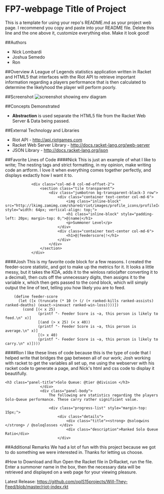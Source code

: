 # FP7-webpage Title of Project
This is a template for using your repo's README.md as your project web page. 
I recommend you copy and paste into your README file. Delete this line and the one above it, customize everything else. Make it look good!

##Authors
* Nick Lombardi
* Joshua Semedo
* Ron

##Overview
A League of Legends statistics application written in Racket and HTML5 that interfaces with the Riot API to retrieve important information regarding a players performance that is then calculated to determine the likelyhood the player will perform poorly.

##Screenshot
![screenshot showing env diagram](http://i.imgur.com/uXrEimz.png)

##Concepts Demonstrated
* **Abstraction** is used separate the HTML5 file from the Racket Web Server & Data being passed.


##External Technology and Libraries
* Riot API - http://api.riotgames.com
* Racket Web Server Library - http://docs.racket-lang.org/web-server
* JSON Library - http://docs.racket-lang.org/json


##Favorite Lines of Code
####Nick
This is just an example of what I like to write; The nesting tags and strict formatting, in my opinion, make writing code an artform.  I love it when everything comes together perfectly, and displays exdactly how I want it to.
```
            <div class="col-md-8 col-md-offset-2">
                <section class="tile transparent">
                    <div class="jumbotron bg-transparent-black-3 row">
                        <div class="container text-center col-md-6">
                            <img class="inline-block" src="http://lkimg.zamimg.com/shared/riot/images/profile_icons/profileIcon@|icon|" style="width: 64px; vertical-align: top;">
                            <h1 class="inline-block" style="padding-left: 20px; margin-top: 0;">@|name|</h1>
                            <p>Summoner Level</p>
                        </div>
                        <div class="container text-center col-md-6">
                            <h1>@|feederscore|!</h1>
                        </div>
                    </div>
                </section>
            </div>
```

####Josh
This is my favorite code block for a few reasons. I created the feeder-score statistic, and got to make up the metrics for it.  It looks a little messy, but it takes the KDA, adds it to the winloss ratio(after converting it to a decimal), then cuts off the unnecessary digits, then assigns it to the variable x, which then gets passed to the cond block, which will simply output the line of text, telling you how likely you are to feed.

```
    (define feeder-score 
      (let ([x (truncate (* 10 (+ (/ (+ ranked-kills ranked-assists) ranked-deaths) (exact->inexact ranked-win-loss))))])
        (cond [(< x 25)
               (printf "- Feeder Score is ~a, this person is likely to feed.\n" x)]
               [(and (> x 25) (< x 40))
               (printf "- Feeder Score is ~a, this person is average.\n" x)]
               [(> x 40)
               (printf "- Feeder Score is ~a, this person is likely to carry.\n" x)])))
```

####Ron
I like these lines of code because this is the type of code that I helped write that bridges the gap between all of our work; Josh working with racket to get the variables all set up, me using the webserver with his racket code to generate a page, and Nick's html and css code to display it beautifully.
```
<h3 class="panel-title">Solo Queue: @tier @division </h3>
                </div>
                <div class="panel-body">
                    The following are statistics regarding the players Solo-Queue performance. These carry rather significant value.

                    <div class="progress-list" style="margin-top: 15px;">
                        <div class="details">
                            <div class="title"><strong> @soloqwins </strong> / @soloqlosses </div>
                            <div class="description">Ranked Solo Queue Ratio</div>
                        </div>
```

##Additional Remarks
We had a lot of fun with this project because we got to do something we were interested in. Thanks for letting us choose.

#How to Download and Run
Open the Racket file in DrRacket, run the file. Enter a summoner name in the box, then the necessary data will be retrieved and displayed on a web page for your viewing pleasure.

Latest Release: https://github.com/oplS15projects/Will-They-Feed/blob/master/riot-index.rkt

